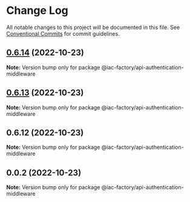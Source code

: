 # Change Log

All notable changes to this project will be documented in this file.
See [Conventional Commits](https://conventionalcommits.org) for commit guidelines.

## [0.6.14](https://github.com/iac-factory/node-authentication-api/compare/@iac-factory/api-authentication-middleware@0.6.12...@iac-factory/api-authentication-middleware@0.6.14) (2022-10-23)

**Note:** Version bump only for package @iac-factory/api-authentication-middleware





## [0.6.13](https://github.com/iac-factory/node-authentication-api/compare/@iac-factory/api-authentication-middleware@0.6.12...@iac-factory/api-authentication-middleware@0.6.13) (2022-10-23)

**Note:** Version bump only for package @iac-factory/api-authentication-middleware





## 0.6.12 (2022-10-23)

**Note:** Version bump only for package @iac-factory/api-authentication-middleware





## 0.0.2 (2022-10-23)

**Note:** Version bump only for package @iac-factory/api-authentication-middleware
